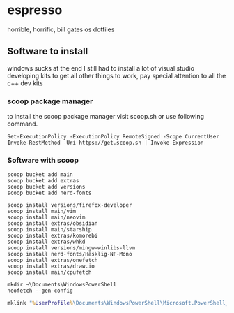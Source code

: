 # espresso
horrible, horrific, bill gates os dotfiles

## Software to install

windows sucks at the end I still had to install a lot of 
visual studio developing kits to get all other things to work,
pay special attention to all the c++ dev kits

### scoop package manager

to install the scoop package manager visit scoop.sh or use following command.

```shell
Set-ExecutionPolicy -ExecutionPolicy RemoteSigned -Scope CurrentUser
Invoke-RestMethod -Uri https://get.scoop.sh | Invoke-Expression
```

### Software with scoop

```shell
scoop bucket add main
scoop bucket add extras
scoop bucket add versions
scoop bucket add nerd-fonts

scoop install versions/firefox-developer
scoop install main/vim
scoop install main/neovim
scoop install extras/obsidian
scoop install main/starship
scoop install extras/komorebi
scoop install extras/whkd
scoop install versions/mingw-winlibs-llvm
scoop install nerd-fonts/Hasklig-NF-Mono
scoop install extras/onefetch
scoop install extras/draw.io
scoop install main/cpufetch
```

```shell
mkdir ~\Documents\WindowsPowerShell
neofetch --gen-config
```

```cmd
mklink "%UserProfile%\Documents\WindowsPowerShell\Microsoft.PowerShell_profile.ps1" "%UserProfile%\espresso\shell\Microsoft.PowerShell_profile.ps1"
```
